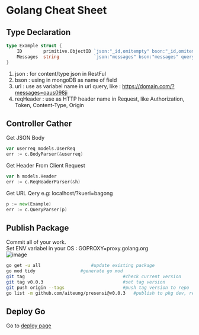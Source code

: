 # Golang Cheat Sheet

## Type Declaration
```go
type Example struct {
	ID        primitive.ObjectID `json:"_id,omitempty" bson:"_id,omitempty" query:"id" url:"_id,omitempty" reqHeader:"token"`
	Messages  string             `json:"messages" bson:"messages" query:"messages" url:"messages" reqHeader:"token"`
}
```
1. json : for content/type json in RestFul
2. bson : using in mongoDB as name of field
3. url : use as variabel name in url query, like : https://domain.com/?messages=oaus098ji
4. reqHeader : use as HTTP header name in Request, like Authorization, Token, Content-Type, Origin

## Controller Cather
Get JSON Body
```go
var userreq models.UserReq
err := c.BodyParser(&userreq)
```

Get Header From Client Request
```go
var h models.Header
err := c.ReqHeaderParser(&h)
```

Get URL Qery e.g: localhost/?kueri=bagong
```go
p := new(Example)
err := c.QueryParser(p)
```

## Publish Package
Commit all of your work.  
Set ENV variabel in your OS : GOPROXY=proxy.golang.org  
![image](https://github.com/gocroot/gocroot.github.io/assets/11188109/b9d02250-bc4a-488e-a6be-ffe3e743d1bb)

```sh
go get -u all					#update existing package
go mod tidy					#generate go mod
git tag                                 	#check current version
git tag v0.0.3                          	#set tag version
git push origin --tags                  	#push tag version to repo
go list -m github.com/aiteung/presensi@v0.0.3   #publish to pkg dev, replace ORG/URL with your repo URL
```

## Deploy Go

Go to [deploy page](./deploy/)
